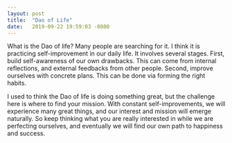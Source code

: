 ```yaml
---
layout: post
title:  "Dao of Life"
date:   2019-09-22 19:59:03 -0800
---
```


What is the Dao of life? Many people are searching for it. I think it is practicing self-improvement in our daily life. It involves several stages. First, build self-awareness of our own drawbacks. This can come from internal reflections, and external feedbacks from other people. Second, improve ourselves with concrete plans. This can be done via forming the right habits.

I used to think the Dao of life is doing something great, but the challenge here is where to find your mission. With constant self-improvements, we will experience many great things, and our interest and mission will emerge naturally. So keep thinking what you are really interested in while we are perfecting ourselves, and eventually we will find our own path to happiness and success.
